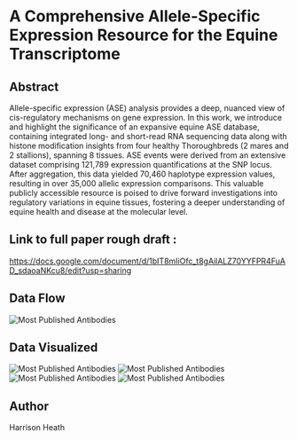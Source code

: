 # A Comprehensive Allele-Specific Expression Resource for the Equine Transcriptome 

## Abstract
Allele-specific expression (ASE) analysis provides a deep, nuanced view of cis-regulatory mechanisms on gene expression. In this work, we introduce and highlight the significance of an expansive equine ASE database, containing integrated long- and short-read RNA sequencing data along with histone modification insights from four healthy Thoroughbreds (2 mares and 2 stallions), spanning 8 tissues. ASE events were derived from an extensive dataset comprising 121,789 expression quantifications at the SNP locus. After aggregation, this data yielded 70,460 haplotype expression values, resulting in over 35,000 allelic expression comparisons. This valuable publicly accessible resource is poised to drive forward investigations into regulatory variations in equine tissues, fostering a deeper understanding of equine health and disease at the molecular level.

## Link to full paper rough draft :
https://docs.google.com/document/d/1bIT8mIiOfc_t8gAilALZ70YYFPR4FuAD_sdaoaNKcu8/edit?usp=sharing

## Data Flow

![Most Published Antibodies](https://imgur.com/ZRWsjWn.png)

## Data Visualized
![Most Published Antibodies](https://imgur.com/kPFwtBL.png)
![Most Published Antibodies](https://imgur.com/PUyqssS.png)
![Most Published Antibodies](https://imgur.com/xKc4js9.png)
![Most Published Antibodies](https://imgur.com/VYdi0iZ.png)

## Author
Harrison Heath 
